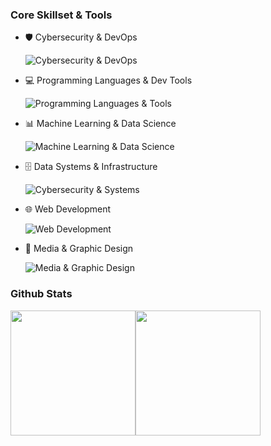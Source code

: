 ### Core Skillset & Tools
- 🛡️ Cybersecurity & DevOps

  ![Cybersecurity & DevOps](https://go-skill-icons.vercel.app/api/icons?i=docker,kali,selenium,wireshark)

- 💻 Programming Languages & Dev Tools

  ![Programming Languages & Tools](https://go-skill-icons.vercel.app/api/icons?i=git,java,latex,python,qt,vscode)

- 📊 Machine Learning & Data Science

  ![Machine Learning & Data Science](https://go-skill-icons.vercel.app/api/icons?i=excel,jupyter,kaggle,pandas,pytorch,scikitlearn,tensorflow)

- 🗄️ Data Systems & Infrastructure

  ![Cybersecurity & Systems](https://go-skill-icons.vercel.app/api/icons?i=graphql,hadoop,postgresql,spark,supabase)

- 🌐 Web Development

  ![Web Development](https://go-skill-icons.vercel.app/api/icons?i=css,html,javascript,nodejs,react)

- 🎨 Media & Graphic Design

  ![Media & Graphic Design](https://go-skill-icons.vercel.app/api/icons?i=aftereffects,lightroom,photoshop)

### Github Stats
<a href="https://github.com/AbdelRahmanRahal" style="text-decoration: none;">
  <img height="200" align="center" src="https://github-readme-stats.vercel.app/api?username=AbdelRahmanRahal&show_icons=true&hide_rank=true&hide_border=true&count_private=true&title_color=ffffff&text_color=ffffff&icon_color=ffffff&bg_color=25,2B2C59,1C314D&card_width=300" /><img height="200" align="center" src="https://github-readme-stats.vercel.app/api/top-langs/?username=AbdelRahmanRahal&layout=compact&hide_border=true&title_color=ffffff&text_color=ffffff&icon_color=ffffff&bg_color=25,1C314D,2B2C59&card_width=300" />
</a>
